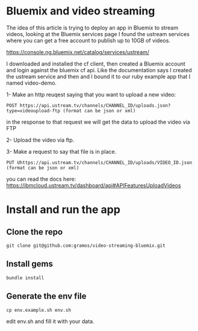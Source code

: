 Bluemix and video streaming
===========================

The idea of this article is trying to deploy an app in Bluemix
to stream videos, looking at the Bluemix services page I found
the ustream services where you can get a free account to publish
up to 10GB of videos.

https://console.ng.bluemix.net/catalog/services/ustream/

I downloaded and installed the cf client, then created a Bluemix account
and login against the bluemix cf api. Like the  documentation says I created
the ustream service and then and I bound it to our ruby example app
that I named video-demo.

1- Make an http reuqest saying that you want to upload a new video:

```POST https://api.ustream.tv/channels/CHANNEL_ID/uploads.json?type=videoupload-ftp (format can be json or xml)```

in the response to that request we will get the data to upload the video via FTP

2- Upload the video via ftp.

3- Make a request to say that file is in place.

```PUT Uhttps://api.ustream.tv/channels/CHANNEL_ID/uploads/VIDEO_ID.json (format can be json or xml)```

you can read the docs here: https://ibmcloud.ustream.tv/dashboard/api#APIFeaturesUploadVideos


Install and run the app
=======================


Clone the repo
--------------

    git clone git@github.com:gramos/video-streaming-bluemix.git

Install gems
------------

    bundle install

Generate the env file
----------------------

    cp env.example.sh env.sh

edit env.sh and fill it with your data.


